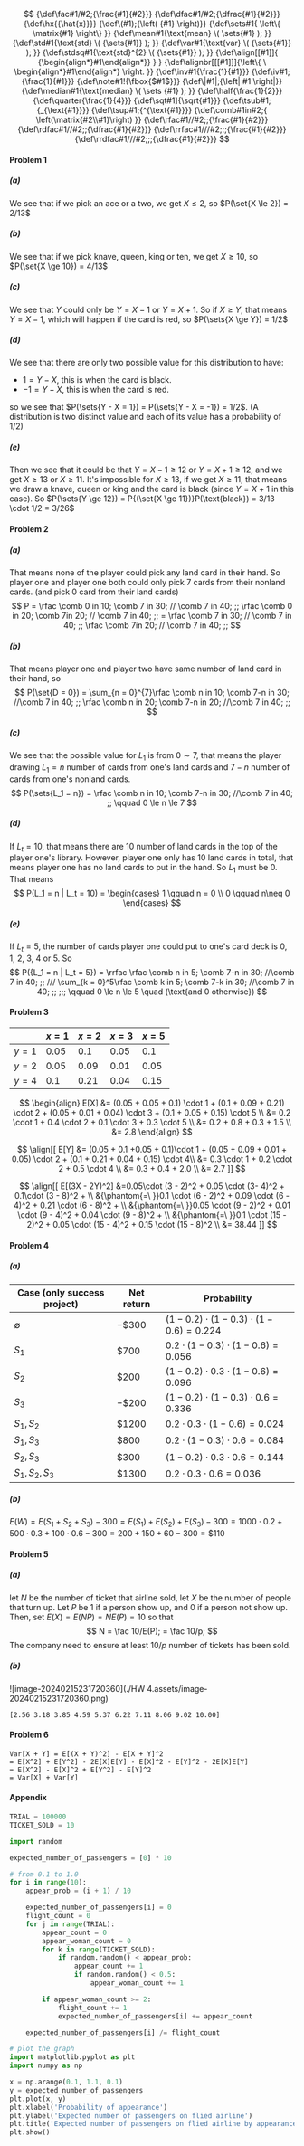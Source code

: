 $$
{\def\fac#1/#2;{\frac{#1}{#2}}}
{\def\dfac#1/#2;{\dfrac{#1}{#2}}}
{\def\hx{{\hat{x}}}}
{\def\(#1);{\left( {#1} \right)}}
{\def\sets#1{  \left\{  \matrix{#1}  \right\}   }}
{\def\mean#1{\text{mean} \( \sets{#1} ); }}
{\def\std#1{\text{std}   \( {\sets{#1}} ); }}
{\def\var#1{\text{var}   \( {\sets{#1}} ); }}
{\def\stdsq#1{\text{std}^{2} \( {\sets{#1}} ); }}
{\def\align[[#1]]{   {\begin{align*}#1\end{align*}}   }  }
{\def\alignbr[[[#1]]]{\left\{ \ \begin{align*}#1\end{align*} \right. }}
{\def\inv#1{\frac{1}{#1}}}
{\def\iv#1;{\frac{1}{#1}}}
{\def\note#1!{\fbox{$#1$}}}
{\def\|#1|;{\left| #1 \right|}}
{\def\median#1{\text{median}  \( \sets {#1} ); }}
{\def\half{\frac{1}{2}}}
{\def\quarter{\frac{1}{4}}}
{\def\sqt#1]{\sqrt{#1}}}
{\def\tsub#1;{_{\text{#1}}}}
{\def\tsup#1;{^{\text{#1}}}}
{\def\comb#1in#2;{
\left(\matrix{#2\\#1}\right)
}}
{\def\rfac#1//#2;;{\frac{#1}{#2}}}
{\def\rdfac#1//#2;;{\dfrac{#1}{#2}}}
{\def\rrfac#1///#2;;;{\frac{#1}{#2}}}
{\def\rrdfac#1///#2;;;{\dfrac{#1}{#2}}}
$$

#### Problem 1

##### (a)

We see that if we pick an ace or a two, we get $X \le 2$, so $P(\set{X \le 2}) = 2/13$

##### (b)

We see that if we pick knave, queen, king or ten, we get $X \ge 10$, so $P(\set{X \ge 10}) = 4/13$

##### (c)

We see that $Y$ could only be $Y = X - 1$ or $Y = X + 1$. So if $X \ge Y$, that means $Y = X - 1$, which will happen if the card is red, so $P(\sets{X \ge Y}) = 1/2$

##### (d)

We see that there are only two possible value for this distribution to have:

* $1 = Y - X$, this is when the card is black.
* $-1 = Y-X$, this is when the card is red.

so we see that $P(\sets{Y - X = 1}) = P(\sets{Y - X = -1}) = 1/2$. (A distribution is two distinct value and each of its value has a probability of $1/2$)

##### (e)

Then we see that it could be that $Y = X - 1 \ge 12$ or $Y = X + 1 \ge 12$, and we get $X \ge 13$ or $X \ge 11$. It's impossible for $X \ge 13$, if we get $X \ge 11$, that means we draw a knave, queen or king and the card is black (since $Y = X + 1$ in this case). So $P(\sets{Y \ge 12}) = P{(\set{X \ge 11})}P(\text{black}) = 3/13 \cdot 1/2 = 3/26$



#### Problem 2

##### (a)

That means none of the player could pick any land card in their hand. So player one and player one both could only pick 7 cards from their nonland cards. (and pick 0 card from their land cards)
$$
P = \rfac \comb 0 in 10; \comb 7 in 30; // \comb 7 in 40; ;; \rfac \comb 0 in 20; \comb 7in 20; // \comb 7 in 40; ;; =  \rfac \comb 7 in 30; // \comb 7 in 40; ;; \rfac \comb 7in 20; // \comb 7 in 40; ;; 
$$

##### (b)

That means player one and player two have same number of land card in their hand, so
$$
P(\set{D = 0}) = \sum_{n = 0}^{7}\rfac \comb n in 10; \comb 7-n in 30; //\comb 7 in 40; ;; \rfac \comb n in 20; \comb 7-n in 20; //\comb 7 in 40; ;; 
$$

##### (c)

We see that the possible value for $L_1$ is from $0 \sim 7$, that means the player drawing $L_1 = n$ number of cards from one's land cards and $7-n$ number of cards from one's nonland cards.
$$
P(\sets{L_1  = n}) = \rfac \comb n in 10; \comb 7-n in 30; //\comb 7 in 40; ;; \qquad 0 \le n \le 7
$$

##### (d)

If $L_t = 10$, that means there are 10 number of land cards in the top of the player one's library. However, player one only has 10 land cards in total, that means player one has no land cards to put in the hand. So $L_1$ must be $0$. That means
$$
P(L_1 = n | L_t = 10) = \begin{cases}
1 \qquad n = 0 \\
0 \qquad n\neq 0
\end{cases}
$$

##### (e)

If $L_t = 5$, the number of cards player one could put to one's card deck is $0$, $1$, $2$, $3$, $4$ or $5$. So
$$
P({L_1 = n | L_t = 5}) = \rrfac \rfac \comb n in 5; \comb 7-n in 30; //\comb 7 in 40; ;; /// \sum_{k = 0}^5\rfac \comb k in 5; \comb 7-k in 30; //\comb 7 in 40; ;; ;;;   \qquad 0 \le n \le 5 \quad (\text{and 0 otherwise})
$$

#### Problem 3

|       | $x=1$ | $x=2$ | $x=3$ | $x=5$ |
| ----- | ----- | ----- | ----- | ----- |
| $y=1$ | 0.05  | 0.1   | 0.05  | 0.1   |
| $y=2$ | 0.05  | 0.09  | 0.01  | 0.05  |
| $y=4$ | 0.1   | 0.21  | 0.04  | 0.15  |

$$
\begin{align}
E[X] &= (0.05 + 0.05 + 0.1) \cdot 1 + (0.1 + 0.09 + 0.21) \cdot 2 + (0.05 + 0.01 + 0.04) \cdot 3 + (0.1 + 0.05 + 0.15) \cdot 5 \\
&= 0.2 \cdot 1 + 0.4 \cdot 2 + 0.1 \cdot 3 + 0.3 \cdot 5 \\
&= 0.2 + 0.8 + 0.3 + 1.5 \\
&= 2.8
\end{align}
$$

$$
\align[[
E[Y] &= (0.05 + 0.1 +0.05 + 0.1)\cdot 1 + (0.05 + 0.09 + 0.01 + 0.05) \cdot 2 + (0.1 + 0.21 + 0.04 + 0.15) \cdot 4\\
&= 0.3 \cdot 1 + 0.2 \cdot 2 + 0.5 \cdot 4 \\
&= 0.3 + 0.4 + 2.0 \\
&= 2.7
]]
$$

$$
\align[[
E[(3X - 2Y)^2] &=0.05\cdot (3 - 2)^2 + 0.05 \cdot (3- 4)^2 + 0.1\cdot (3 - 8)^2 + 
\\ &{\phantom{=\ }}0.1 \cdot (6 - 2)^2 + 0.09 \cdot (6 - 4)^2 + 0.21 \cdot (6 - 8)^2 + 
\\ &{\phantom{=\ }}0.05 \cdot (9 - 2)^2 + 0.01 \cdot (9 - 4)^2 + 0.04 \cdot (9 - 8)^2 + 
\\ &{\phantom{=\ }}0.1 \cdot (15 - 2)^2 + 0.05 \cdot (15 - 4)^2 + 0.15 \cdot (15 - 8)^2
\\ &= 38.44 
]]
$$



#### Problem 4

##### (a)

| Case (only success project) | Net return | Probability                                      |
| --------------------------- | ---------- | ------------------------------------------------ |
| $\emptyset$                 | $-\$300$   | $(1 - 0.2)\cdot (1-0.3) \cdot (1 - 0.6) = 0.224$ |
| $S_1$                       | $\$700$    | $0.2 \cdot (1-0.3) \cdot (1-0.6) = 0.056$        |
| $S_2$                       | $\$200$    | $(1-0.2) \cdot 0.3 \cdot (1-0.6) = 0.096$        |
| $S_3$                       | $-\$200$   | $(1-0.2) \cdot (1-0.3) \cdot 0.6 = 0.336$        |
| $S_1, S_2$                  | $\$1200$   | $0.2 \cdot 0.3 \cdot (1-0.6) = 0.024$            |
| $S_1, S_3$                  | $\$800$    | $0.2 \cdot (1 - 0.3) \cdot 0.6 =0.084$           |
| $S_2, S_3$                  | $\$300$    | $(1-0.2) \cdot 0.3 \cdot 0.6 = 0.144$            |
| $S_1, S_2, S_3$             | $\$1300$   | $0.2 \cdot 0.3 \cdot 0.6 = 0.036$                |

##### (b)

$E(W) = E(S_1 + S_2 + S_3) - 300 = E(S_1) + E(S_2) + E(S_3) - 300 = 1000 \cdot 0.2 + 500 \cdot 0.3 + 100 \cdot 0.6  - 300 = 200 + 150 + 60 -300 = \$110$



#### Problem 5

##### (a)

let $N$ be the number of ticket that airline sold, let $X$ be the number of people that turn up. Let $P$ be 1 if a person show up, and 0 if a person not show up. Then, set $E(X) = E(NP) = NE(P) = 10$ so that
$$
N =  \fac 10/E(P); = \fac 10/p;
$$
The company need to ensure at least $10/p$ number of tickets has been sold.

##### (b)

![image-20240215231720360](./HW 4.assets/image-20240215231720360.png)

```pseudocode
[2.56 3.18 3.85 4.59 5.37 6.22 7.11 8.06 9.02 10.00]
```



#### Problem 6

```
Var[X + Y] = E[(X + Y)^2] - E[X + Y]^2
= E[X^2] + E[Y^2] - 2E[X]E[Y] - E[X]^2 - E[Y]^2 - 2E[X]E[Y]
= E[X^2] - E[X]^2 + E[Y^2] - E[Y]^2
= Var[X] + Var[Y]
```





#### Appendix

```python
TRIAL = 100000
TICKET_SOLD = 10

import random

expected_number_of_passengers = [0] * 10

# from 0.1 to 1.0
for i in range(10):
    appear_prob = (i + 1) / 10

    expected_number_of_passengers[i] = 0
    flight_count = 0
    for j in range(TRIAL):
        appear_count = 0
        appear_woman_count = 0
        for k in range(TICKET_SOLD):
            if random.random() < appear_prob:
                appear_count += 1
                if random.random() < 0.5:
                    appear_woman_count += 1

        if appear_woman_count >= 2:
            flight_count += 1
            expected_number_of_passengers[i] += appear_count

    expected_number_of_passengers[i] /= flight_count

# plot the graph
import matplotlib.pyplot as plt
import numpy as np

x = np.arange(0.1, 1.1, 0.1)
y = expected_number_of_passengers
plt.plot(x, y)
plt.xlabel('Probability of appearance')
plt.ylabel('Expected number of passengers on flied airline')
plt.title('Expected number of passengers on flied airline by appearance probability')
plt.show()
```



